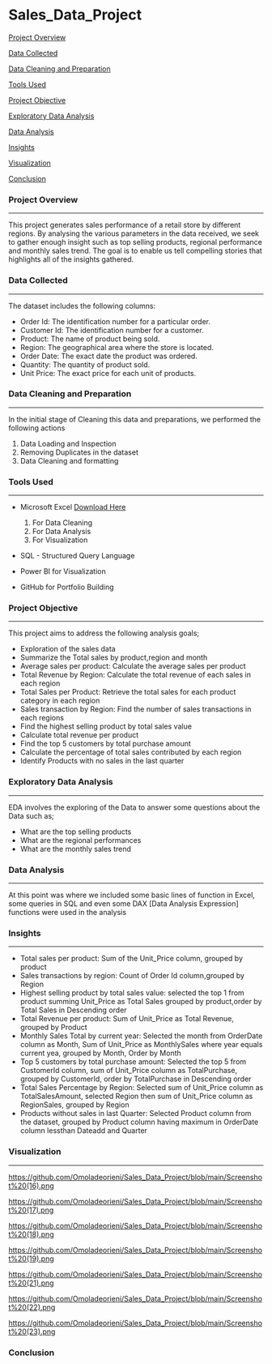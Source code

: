 # Sales_Data_Project

[Project Overview](#project-overview)

[Data Collected](#data-collected)

[Data Cleaning and Preparation](#data-cleaning-and-preparation)

[Tools Used](#tools-used)

[Project Objective](#project-objective)

[Exploratory Data Analysis](#exploratory-data-analysis)

[Data Analysis](#data-analysis)

[Insights](#insights)

[Visualization](#visualization)

[Conclusion](#conclusion)


### Project Overview
---
This project generates sales performance of a retail store by different regions. By analysing the various parameters in the data received, we seek to gather enough insight such as top selling products, regional performance and monthly sales trend. The goal is to enable us tell compelling stories that highlights all of the insights gathered.

### Data Collected
---
The dataset includes the following columns:

- Order Id:  The identification number for a particular order.
- Customer Id: The identification number for a customer.
- Product: The name of product being sold.
- Region: The geographical area where the store is located.
- Order Date: The exact date the product was ordered.
- Quantity: The quantity of product sold.
- Unit Price: The exact price for each unit of products.

### Data Cleaning and Preparation
---
In the initial stage of Cleaning this data and preparations, we performed the following actions
1. Data Loading and Inspection
2. Removing Duplicates in the dataset
3. Data Cleaning and formatting

### Tools Used
---
- Microsoft Excel [Download Here](https://www.microsoft.com)
  1. For Data Cleaning
  2. For Data Analysis
  3. For Visualization
     
- SQL - Structured Query Language
- Power BI for Visualization
- GitHub for Portfolio Building

### Project Objective
---
This project aims to address the following analysis goals;
- Exploration of the sales data
- Summarize the Total sales by product,region and month
- Average sales per product: Calculate the average sales per product
- Total Revenue by Region: Calculate the total revenue of each sales in each region
- Total Sales per Product: Retrieve the total sales for each product category in each region
- Sales transaction by Region: Find the number of sales transactions in each regions
- Find the highest selling product by total sales value
- Calculate total revenue per product
- Find the top 5 customers by total purchase amount
- Calculate the percentage of total sales contributed by each region
- Identify Products with no sales in the last quarter
   
### Exploratory Data Analysis
---
EDA involves the exploring of the Data to answer some questions about the Data such as;

- What are the top selling products
- What are the regional performances
- What are the monthly sales trend

### Data Analysis
---
At this point was where we included some basic lines of function in Excel, some queries in SQL and even some DAX [Data Analysis Expression] functions were used in the analysis

### Insights
---
- Total sales per product: Sum of the Unit_Price column, grouped by product
- Sales transactions by region: Count of Order Id column,grouped by Region
- Highest selling product by total sales value: selected the top 1 from product summing Unit_Price as Total Sales grouped by product,order by Total Sales in Descending order
- Total Revenue per product: Sum of Unit_Price as Total Revenue, grouped by Product
- Monthly Sales Total by current year: Selected the month from OrderDate column as Month, Sum of Unit_Price as MonthlySales where year equals current yea, grouped by Month, Order by Month
- Top 5 customers by total purchase amount: Selected the top 5 from CustomerId column, sum of Unit_Price column as TotalPurchase, grouped by CustomerId, order by TotalPurchase in Descending order
- Total Sales Percentage by Region: Selected sum of Unit_Price column as TotalSalesAmount, selected Region then sum of Unit_Price column as RegionSales, grouped by Region
- Products without sales in last Quarter: Selected Product column from the dataset, grouped by Product column having maximum in OrderDate column lessthan Dateadd and Quarter


### Visualization  
---
https://github.com/Omoladeorieni/Sales_Data_Project/blob/main/Screenshot%20(16).png

https://github.com/Omoladeorieni/Sales_Data_Project/blob/main/Screenshot%20(17).png

https://github.com/Omoladeorieni/Sales_Data_Project/blob/main/Screenshot%20(18).png

https://github.com/Omoladeorieni/Sales_Data_Project/blob/main/Screenshot%20(19).png

https://github.com/Omoladeorieni/Sales_Data_Project/blob/main/Screenshot%20(21).png

https://github.com/Omoladeorieni/Sales_Data_Project/blob/main/Screenshot%20(22).png

https://github.com/Omoladeorieni/Sales_Data_Project/blob/main/Screenshot%20(23).png


### Conclusion


   


